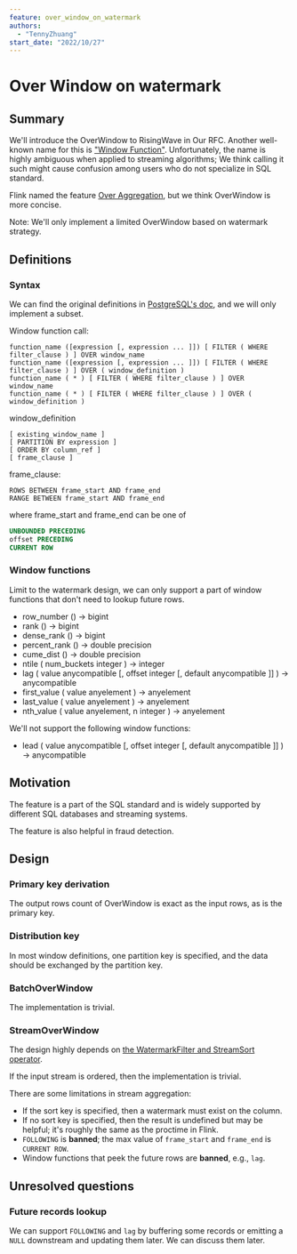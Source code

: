 ```yaml
---
feature: over_window_on_watermark
authors:
  - "TennyZhuang"
start_date: "2022/10/27"
---
```


# Over Window on watermark

## Summary

We'll introduce the OverWindow to RisingWave in Our RFC. Another well-known name for this is ["Window Function"][window_function_wiki]. Unfortunately, the name is highly ambiguous when applied to streaming algorithms; We think calling it such might cause confusion among users who do not specialize in SQL standard.

Flink named the feature [Over Aggregation][over_aggregation_flink], but we think OverWindow is more concise.

[window_function_wiki]: https://en.wikipedia.org/wiki/Window_function_(SQL)#:~:text=In%20SQL%2C%20a%20window%20function,single%20value%20for%20multiple%20rows.
[over_aggregation_flink]: https://nightlies.apache.org/flink/flink-docs-master/docs/dev/table/sql/queries/over-agg

Note: We'll only implement a limited OverWindow based on watermark strategy.

## Definitions

### Syntax

We can find the original definitions in [PostgreSQL's doc](https://www.postgresql.org/docs/current/sql-expressions.html#SYNTAX-WINDOW-FUNCTIONS), and we will only implement a subset.

Window function call:

```plain
function_name ([expression [, expression ... ]]) [ FILTER ( WHERE filter_clause ) ] OVER window_name
function_name ([expression [, expression ... ]]) [ FILTER ( WHERE filter_clause ) ] OVER ( window_definition )
function_name ( * ) [ FILTER ( WHERE filter_clause ) ] OVER window_name
function_name ( * ) [ FILTER ( WHERE filter_clause ) ] OVER ( window_definition )
```

window_definition

```plain
[ existing_window_name ]
[ PARTITION BY expression ]
[ ORDER BY column_ref ]
[ frame_clause ]
```

frame_clause:

```plain
ROWS BETWEEN frame_start AND frame_end
RANGE BETWEEN frame_start AND frame_end
```

where frame_start and frame_end can be one of

```sql
UNBOUNDED PRECEDING
offset PRECEDING
CURRENT ROW
```

### Window functions

Limit to the watermark design, we can only support a part of window functions that don't need to lookup future rows.

* row_number () → bigint
* rank () → bigint
* dense_rank () → bigint
* percent_rank () → double precision
* cume_dist () → double precision
* ntile ( num_buckets integer ) → integer
* lag ( value anycompatible [, offset integer [, default anycompatible ]] ) → anycompatible
* first_value ( value anyelement ) → anyelement
* last_value ( value anyelement ) → anyelement
* nth_value ( value anyelement, n integer ) → anyelement

We'll not support the following window functions:

* lead ( value anycompatible [, offset integer [, default anycompatible ]] ) → anycompatible

## Motivation

The feature is a part of the SQL standard and is widely supported by different SQL databases and streaming systems.

The feature is also helpful in fraud detection.

## Design

### Primary key derivation

The output rows count of OverWindow is exact as the input rows, as is the primary key.

### Distribution key

In most window definitions, one partition key is specified, and the data should be exchanged by the partition key.

### BatchOverWindow

The implementation is trivial.

### StreamOverWindow

The design highly depends on [the WatermarkFilter and StreamSort operator](https://github.com/risingwavelabs/rfcs/pull/1).

If the input stream is ordered, then the implementation is trivial.

There are some limitations in stream aggregation:

* If the sort key is specified, then a watermark must exist on the column.
* If no sort key is specified, then the result is undefined but may be helpful; it's roughly the same as the proctime in Flink.
* `FOLLOWING` is **banned**; the max value of `frame_start` and `frame_end` is `CURRENT ROW`.
* Window functions that peek the future rows are **banned**, e.g., `lag`.

## Unresolved questions

### Future records lookup

We can support `FOLLOWING` and `lag` by buffering some records or emitting a `NULL` downstream and updating them later. We can discuss them later.
